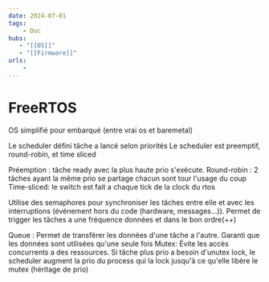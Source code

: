 ```yaml
---
date: 2024-07-01
tags:
    - Doc 
hubs:
   - "[[OS]]"
   - "[[Firmware]]"
urls:
    -
---
```

# FreeRTOS 
OS simplifié pour embarqué (entre vrai os et baremetal)


Le scheduler défini tâche a lancé selon priorités 
Le scheduler est preemptif, round-robin, et time sliced

Préemption : tâche ready avec la plus haute prio s'exécute.
Round-robin : 2 tâches ayant la même prio se partage chacun sont tour l'usage du coup
Time-sliced: le switch est fait a chaque tick de la clock du rtos


Utilise des semaphores pour synchroniser les tâches entre elle et avec les interruptions (événement hors du code (hardware, messages...)). Permet de trigger les tâches a une fréquence données et dans le bon ordre(++)

Queue :
Permet de transférer les données d'une tâche a l'autre. Garanti que les données sont utilisées qu'une seule fois
Mutex:
Évite les accès concurrents a des ressources. Si tâche plus prio a besoin d'unutex lock, le scheduler augment la prio du process qui la lock jusqu'à ce qu'elle libère le mutex (héritage de prio)

